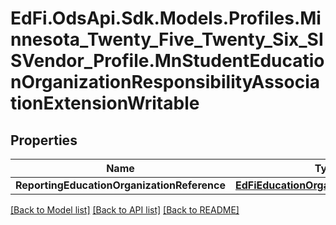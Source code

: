 # EdFi.OdsApi.Sdk.Models.Profiles.Minnesota_Twenty_Five_Twenty_Six_SISVendor_Profile.MnStudentEducationOrganizationResponsibilityAssociationExtensionWritable

## Properties

Name | Type | Description | Notes
------------ | ------------- | ------------- | -------------
**ReportingEducationOrganizationReference** | [**EdFiEducationOrganizationReference**](EdFiEducationOrganizationReference.md) |  | [optional] 

[[Back to Model list]](../README.md#documentation-for-models) [[Back to API list]](../README.md#documentation-for-api-endpoints) [[Back to README]](../README.md)

